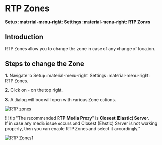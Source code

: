 # RTP Zones

**Setup :material-menu-right: Settings :material-menu-right: RTP Zones**

## Introduction

RTP Zones allow you to change the zone in case of any change of location.

## Steps to change the Zone

**1.** Navigate to Setup :material-menu-right: Settings :material-menu-right: RTP Zones.

**2.** Click on `+` on the top right.

**3.** A dialog will box will open with various Zone options.  

![RTP zones](/setup/img/rtpzones.jpg)

!!! tip "The recommended **RTP Media Proxy**" is **Closest (Elastic) Server**.<br>If in case any media issue occurs and Closest (Elastic) Server is not working properly, then you can enable RTP Zones and select it accordingly."

![RTP Zones1](/setup/img/rtpzones1.jpg)
